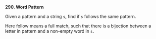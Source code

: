 **290. Word Pattern**

Given a pattern and a string `s`, find if `s` follows the same pattern.

Here follow means a full match, such that there is a bijection between a letter in pattern and a non-empty word in `s`.

